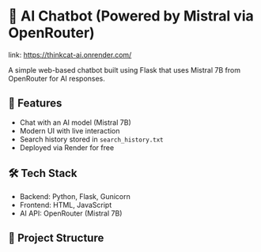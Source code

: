# 💬 AI Chatbot (Powered by Mistral via OpenRouter)

link: https://thinkcat-ai.onrender.com/

A simple web-based chatbot built using Flask that uses Mistral 7B from OpenRouter for AI responses.

## 🚀 Features

- Chat with an AI model (Mistral 7B)
- Modern UI with live interaction
- Search history stored in `search_history.txt`
- Deployed via Render for free

## 🛠️ Tech Stack

- Backend: Python, Flask, Gunicorn
- Frontend: HTML, JavaScript
- AI API: OpenRouter (Mistral 7B)

## 📂 Project Structure

